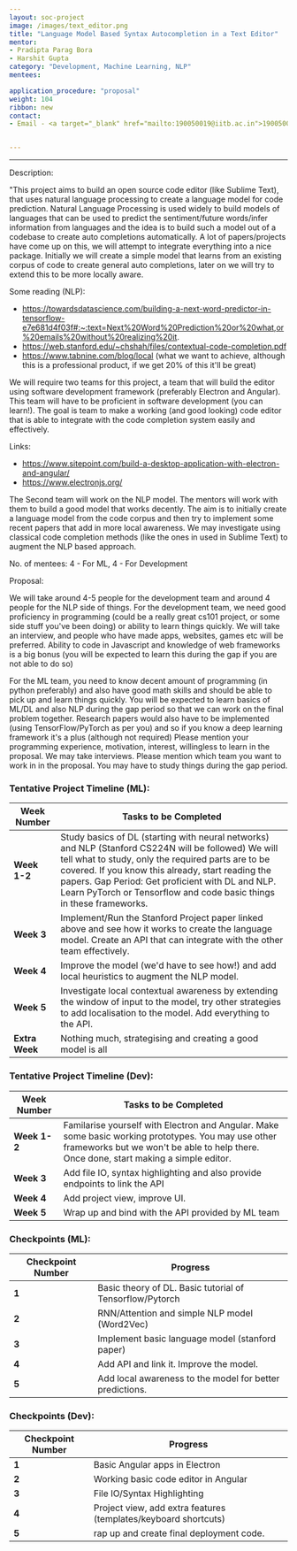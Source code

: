 ```yaml
---
layout: soc-project
image: /images/text_editor.png
title: "Language Model Based Syntax Autocompletion in a Text Editor"
mentor: 
- Pradipta Parag Bora
- Harshit Gupta
category: "Development, Machine Learning, NLP"
mentees:

application_procedure: "proposal" 
weight: 104
ribbon: new
contact:
- Email - <a target="_blank" href="mailto:190050019@iitb.ac.in">190050019@iitb.ac.in</a>


---
```


---

<!--break-->
Description:

"This project aims to build an open source code editor (like Sublime Text), that uses natural language processing to create a language model for code prediction. Natural Language Processing is used widely to build models of languages that can be used to predict the sentiment/future words/infer information from languages and the idea is to build such a model out of a codebase to create auto completions automatically. A lot of papers/projects have come up on this, we will attempt to integrate everything into a nice package. Initially we will create a simple model that learns from an existing corpus of code to create general auto completions, later on we will try to extend this to be more locally aware.

Some reading (NLP):
- https://towardsdatascience.com/building-a-next-word-predictor-in-tensorflow-e7e681d4f03f#:~:text=Next%20Word%20Prediction%20or%20what,or%20emails%20without%20realizing%20it.
- https://web.stanford.edu/~chshah/files/contextual-code-completion.pdf
- https://www.tabnine.com/blog/local (what we want to achieve, although this is a professional product, if we get 20% of this it'll be great)

We will require two teams for this project, a team that will build the editor using software development framework (preferably Electron and Angular). This team will have to be proficient in software development (you can learn!). The goal is team to make a working (and good looking) code editor that is able to integrate with the code completion system easily and effectively.

Links:
- https://www.sitepoint.com/build-a-desktop-application-with-electron-and-angular/
- https://www.electronjs.org/

The Second team will work on the NLP model. The mentors will work with them to build a good model that works decently. The aim is to initially create a language model from the code corpus and then try to implement some recent papers that add in more local awareness. We may investigate using classical code completion methods (like the ones in used in Sublime Text) to augment the NLP based approach.


No. of mentees: 4 - For ML, 4 - For Development


Proposal:

We will take around 4-5 people for the development team and around 4 people for the NLP side of things. For the development team, we need good proficiency in programming (could be a really great cs101 project, or some side stuff you've been doing) or ability to learn things quickly. We will take an interview, and people who have made apps, websites, games etc will be preferred. Ability to code in Javascript and knowledge of web frameworks is a big bonus (you will be expected to learn this during the gap if you are not able to do so)

For the ML team, you need to know decent amount of programming (in python preferably) and also have good math skills and should be able to pick up and learn things quickly. You will be expected to learn basics of ML/DL and also NLP during the gap period so that we can work on the final problem together. Research papers would also have to be implemented (using TensorFlow/PyTorch as per you) and so if you know a deep learning framework it's a plus (although not required)
Please mention your programming experience, motivation, interest, willingless to learn in the proposal.
We may take interviews. Please mention which team you want to work in in the proposal. You may have to study things during the gap period.


<!--break-->

<!--break-->
### Tentative Project Timeline (ML):

|Week Number  | Tasks to be Completed|
|--- | --- | 
|**Week 1-2** |Study basics of DL (starting with neural networks) and NLP (Stanford CS224N will be followed) We will tell what to study, only the required parts are to be covered. If you know this already, start reading the papers. Gap Period: Get proficient with DL and NLP. Learn PyTorch or Tensorflow and code basic things in these frameworks.|
|**Week 3** | Implement/Run the Stanford Project paper linked above and see how it works to create the language model. Create an API that can integrate with the other team effectively. |
|**Week 4** | Improve the model (we'd have to see how!) and add local heuristics to augment the NLP model. |
|**Week 5** | Investigate local contextual awareness by extending the window of input to the model, try other strategies to add localisation to the model. Add everything to the API. |
|**Extra Week** | Nothing much, strategising and creating a good model is all |

### Tentative Project Timeline (Dev):

|Week Number  | Tasks to be Completed|
|--- | --- | 
|**Week 1-2** |Familarise yourself with Electron and Angular. Make some basic working prototypes. You may use other frameworks but we won't be able to help there. Once done, start making a simple editor.|
|**Week 3** | Add file IO, syntax highlighting and also provide endpoints to link the API|
|**Week 4** | Add project view, improve UI.|
|**Week 5** | Wrap up and bind with the API provided by ML team|


### Checkpoints (ML):
<!--break-->

|Checkpoint Number  | Progress|
|--- | --- | 
|**1** |Basic theory of DL. Basic tutorial of Tensorflow/Pytorch|
|**2** |RNN/Attention and simple NLP model (Word2Vec)|
|**3** |Implement basic language model (stanford paper)|
|**4** |Add API and link it. Improve the model.|
|**5** |Add local awareness to the model for better predictions.|

### Checkpoints (Dev):
<!--break-->

|Checkpoint Number  | Progress|
|--- | --- | 
|**1** |Basic Angular apps in Electron|
|**2** |Working basic code editor in Angular|
|**3** |File IO/Syntax Highlighting|
|**4** |Project view, add extra features (templates/keyboard shortcuts)|
|**5** |rap up and create final deployment code.|


<!--break-->
